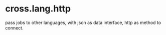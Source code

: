 # cross.lang.http
pass jobs to other languages, with json as data interface, http as method to connect.
